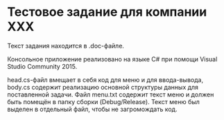 # Тестовое задание для компании XXX

Текст задания находится в .doc-файле.

Консольное приложение реализовано на языке C# при помощи Visual Studio Community 2015.

head.cs-файл вмещает в себя код для меню и для ввода-вывода, body.cs содержит реализацию основной структуры данных для поставленной задачи. Файл menu.txt содержит текст меню и должен быть помещён в папку сборки (Debug/Release). Текст меню был выделен в отдельный файл, чтобы не загромождать код.


